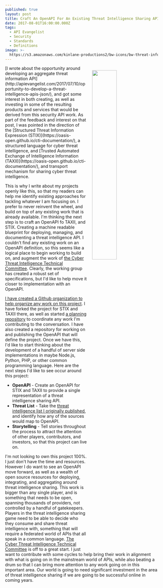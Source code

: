 ```yaml
---
published: true
layout: post
title: Craft An OpenAPI For An Existing Threat Intelligence Sharing API Specification
date: 2017-08-01T16:00:00.000Z
tags:
  - API Evangelist
  - Security
  - Standards
  - Definitions
image: >-
  https://s3.amazonaws.com/kinlane-productions2/bw-icons/bw-threat-info-sharing-api.png
---
```

<p><img src="https://s3.amazonaws.com/kinlane-productions2/bw-icons/bw-threat-info-sharing-api.png" align="right" width="40%" style="padding: 15px;" /></p>[I wrote about the opportunity around developing an aggregate threat information API](http://apievangelist.com/2017/07/10/opportunity-to-develop-a-threat-intelligence-apis-json/), and got some interest in both creating, as well as investing in some of the resulting products and services that would be derived from this security API work. As part of the feedback and interest on that post, I was pointed in the direction of the [Structured Threat Information Expression (STIX)](https://oasis-open.github.io/cti-documentation/), a structured language for cyber threat intelligence, and [Trusted Automated Exchange of Intelligence Information (TAXII)](https://oasis-open.github.io/cti-documentation/), and transport mechanism for sharing cyber threat intelligence.

This is why I write about my projects openly like this, so that my readers can help me identify existing approaches for tackling whatever I am focusing on. I prefer to never reinvent the wheel, and build on top of any existing work that is already available. I'm thinking the next step is to craft an OpenAPI fo TAXII, and STIX. Creating a machine readable blueprint for deploying, managing, and documenting a threat intelligence API. I couldn't find any existing work on an OpenAPI definition, so this seems like a logical place to begin working to build on, and augment the work of [the Cyber Threat Intelligence Technical Committee](https://www.oasis-open.org/committees/tc_home.php?wg_abbrev=cti). Clearly, the working group has created a robust set of specifications, but I'd like to help move it closer to implementation with an OpenAPI.

[I have created a Github organization to help organize any work on this project](https://github.com/threat-intelligence). I have forked the project for STIX and TAXII there, as well as started [a planning repository](https://github.com/threat-intelligence/planning) to coordinate any work I'm contributing to the conversation. I have also created a repository for working on and publishing the OpenAPI that will define the project. Once we have this, I'd like to start thinking about the development of a handful of server side implementations in maybe Node.js, Python, PHP, or other common programming language. Here are the next steps I'd like to see occur around this project:

- **OpenAPI** - Create an OpenAPI for STIX and TAXII to provide a single representation of a threat intelligence sharing API.
- **Threat List** - Take the [threat intelligence list I originally published](http://apievangelist.com/2017/07/10/opportunity-to-develop-a-threat-intelligence-apis-json/), and identify how any of the sources would map to OpenAPI.
- **Storytelling** - Tell stories throughout the process to attract the attention of other players, contributors, and investors, so that this project can live on.

I'm not looking to own this project 100%. I just don't have the time and resources. However I do want to see an OpenAPI move forward, as well as a wealth of open source resources for deploying, integrating, and aggregating around threat intelligence sharing. This work is bigger than any single player, and is something that needs to be open, spanning thousands of providers, not controlled by a handful of gatekeepers. Players in the threat intelligence sharing game need to be able to decide who they consume and share threat intelligence with, something that will require a federated world of APIs that all speak in a common language. [The Cyber Threat Intelligence Technical Committee](https://www.oasis-open.org/committees/tc_home.php?wg_abbrev=cti) is off to a great start. I just want to contribute with some cycles to help bring their work in alignment with what is going on in the mainstream world of APIs, while also beating a drum so that I can bring more attention to any work going on in this important area. Our world is going to need significant investment in the area of threat intelligence sharing if we are going to be successful online in coming years.
